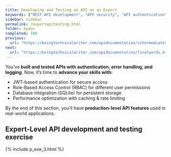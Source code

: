 ```yaml
---
title: Developing and Testing an API as an Expert
keywords: ["REST API development", "API security", "API authentication", "Postman API testing", "Flask API development", "Python API", "JWT authentication", "Role-Based Access Control (RBAC)", "API logging", "API rate limiting", "API documentation exercises", "API reference", "API performance optimization"]
sidebar: sidebar
permalink: /expertapitesting.html
folder: mydoc
completed: 100
previous:
  url: "https://beingtechnicalwriter.com/apidocumentation/intermediatetestingapi.html"
next:
  url: "https://beingtechnicalwriter.com/apidocumentation/finalwords.html"
---
```


You’ve **built and tested APIs with authentication, error handling, and logging**. Now, it’s time to **advance your skills with:**  

- JWT-based authentication for secure access  
- Role-Based Access Control (RBAC) for different user permissions  
- Database integration (SQLite) for persistent storage  
- Performance optimization with caching & rate limiting  

By the end of this section, you’ll have **production-level API features** used in real-world applications.  

## Expert-Level API development and testing exercise  

{% include p_exe_3.html %}
